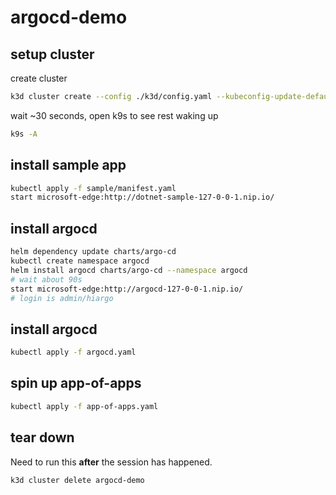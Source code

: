 # argocd-demo


## setup cluster

create cluster 

``` bash
k3d cluster create --config ./k3d/config.yaml --kubeconfig-update-default --kubeconfig-switch-context --wait
```

wait ~30 seconds, open k9s to see rest waking up

``` bash
k9s -A
```

## install sample app

``` bash
kubectl apply -f sample/manifest.yaml
start microsoft-edge:http://dotnet-sample-127-0-0-1.nip.io/
```

## install argocd

``` bash
helm dependency update charts/argo-cd
kubectl create namespace argocd
helm install argocd charts/argo-cd --namespace argocd
# wait about 90s
start microsoft-edge:http://argocd-127-0-0-1.nip.io/
# login is admin/hiargo
```

## install argocd

``` bash
kubectl apply -f argocd.yaml
```

## spin up app-of-apps

``` bash
kubectl apply -f app-of-apps.yaml
```


## tear down

Need to run this **after** the session has happened.

``` bash
k3d cluster delete argocd-demo
```
